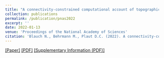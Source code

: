 ```yaml
---
title: "A connectivity-constrained computational account of topographic organization in primate high-level visual cortex"
collection: publications
permalink: /publication/pnas2022
excerpt: ''
date: 2022-01-13
venue: 'Proceedings of the National Academy of Sciences'
citation: 'Blauch N., Behrmann M., Plaut D.C. (2022). A connectivity-constrained computational account of topographic organization in high-level visual cortex. Proceedings of the National Academy of Sciences, 119 (3).'
---
```


[[Paper]](https://www.pnas.org/content/119/3/e2112566119)
[[PDF]](https://nblauch.github.io/files/BlauchBehrmannPlaut22PNAS.ConnConstrCompAccTopoOrgHiLevVisCort.pdf)
[[Supplementary Information (PDF)]](https://nblauch/github.io/files/BlauchBehrmannPlaut22PNAS_SI.pdf)
